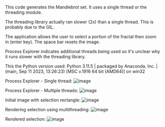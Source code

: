 This code generates the Mandlebrot set. It uses a single thread or the threading module.

The threading library actually ran slower (2x) than a single thread. This is probably due to the GIL.

The application allows the user to select a portion of the fractal then zoom in (enter key). The space bar resets the image.

Process Explorer indicates additional threads being used so it's unclear why it runs slower with the threading library.

This the Python version used: Python 3.11.5 | packaged by Anaconda, Inc. | (main, Sep 11 2023, 13:26:23) [MSC v.1916 64 bit (AMD64)] on win32

Process Explorer - Single thread:
![image](https://github.com/mjwaddell1/Python/assets/35202179/53724d57-d491-4a7b-8ffe-ddcd407d4127)

Process Explorer - Multiple threads:
![image](https://github.com/mjwaddell1/Python/assets/35202179/c1f5760f-68dd-4974-9208-78c7a66fa424)

Initial image with selection rectangle:
![image](https://github.com/mjwaddell1/Python/assets/35202179/6b2631ef-10f6-4bcc-baa6-3e2c8853d8fd)

Rendering selection using multithreading:
![image](https://github.com/mjwaddell1/Python/assets/35202179/abdf4190-df33-4ed9-97c6-d825987fbcb0)

Rendered selection:
![image](https://github.com/mjwaddell1/Python/assets/35202179/1090a94f-df53-441a-8807-3d008a07a129)
